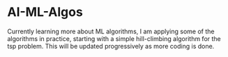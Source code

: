 # AI-ML-Algos

Currently learning more about ML algorithms, I am applying some of the algorithms in practice, starting with a simple hill-climbing algorithm for the tsp problem.
This will be updated progressively as more coding is done.
